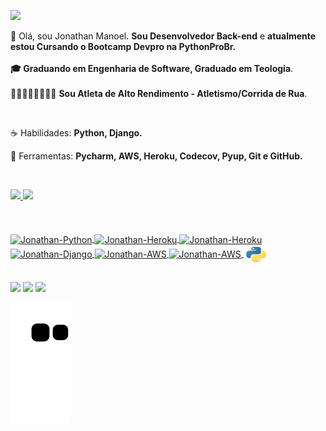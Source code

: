 ![](https://estruyf-github.azurewebsites.net/api/VisitorHit?user=JonathansManoel&repo=JonathansManoel&countColorcountColor&countColor=%237B1E7A)

<p align="left"> 
 🖖 Olá, sou Jonathan Manoel. <strong>Sou Desenvolvedor Back-end</strong> e <strong>atualmente estou Cursando o Bootcamp Devpro na PythonProBr.<br> <br>
 🎓 Graduando em Engenharia de Software, Graduado em Teologia</strong>.<br><br>
 🏃🏽‍♂️🏊🏽‍♂️🚴🏽‍ <strong>Sou Atleta de Alto Rendimento - Atletismo/Corrida de Rua</strong>.
</p>
<br>
<p align="left">
 ☕ Habilidades: <strong>Python, Django.</strong>
</p>

<p align="left">
  💼 Ferramentas: <strong>Pycharm, AWS, Heroku, Codecov, Pyup, Git e GitHub.</strong>
</p>

<br>

</p>
<div align="left">
  <a href="https://github.com/jonathansmanoel">
  <img height="180em" src="https://github-readme-stats.vercel.app/api?username=jonathansmanoel&show_icons=true&theme=dracula&include_all_commits=true&count_private=true"/>
  <img height="180em" src="https://github-readme-stats.vercel.app/api/top-langs/?username=jonathansmanoel&layout=compact&langs_count=7&theme=dracula"/>
  
                           
</div>
  <br>
  
  <br>
<div style="display: inline_block"><br>
 
  <img align="center" alt="Jonathan-Python" height="30" width="100" src="https://img.shields.io/badge/Python-14354C?style=for-the-badge&logo=python&logoColor=white">
  <img align="center" alt="Jonathan-Heroku" height="30" width="100" src="https://img.shields.io/badge/Heroku-430098?style=for-the-badge&logo=heroku&logoColor=white">
  <img align="center" alt="Jonathan-Heroku" height="30" width="100" src="https://img.shields.io/badge/Linux-E34F26?style=for-the-badge&logo=linux&logoColor=black">
  <img align="center" alt="Jonathan-Django" height="30" width="100" src="https://img.shields.io/badge/Django-092E20?style=for-the-badge&logo=django&logoColor=white">
  <img align="center" alt="Jonathan-AWS" height="30" width="120" src="https://img.shields.io/badge/Amazon_AWS-232F3E?style=for-the-badge&logo=amazon-aws&logoColor=white">
  <img align="center" alt="Jonathan-AWS" height="30" width="40" src="https://raw.githubusercontent.com/dereknguyen269/dereknguyen269/master/images/aws.png">
  <img align="center" alt="Jonathan-Python" height="30" width="40" src="https://raw.githubusercontent.com/devicons/devicon/master/icons/python/python-original.svg">
    
</div>
  
  ##
 
<div> 
 
  <a href="https://instagram.com/jonathansmanoel" target="_blank"><img src="https://img.shields.io/badge/-Instagram-%23E4405F?style=for-the-badge&logo=instagram&logoColor=white" target="_blank"></a>
  <a href="https://www.linkedin.com/in/jonathanmanoel" target="_blank"><img src="https://img.shields.io/badge/-LinkedIn-%230077B5?style=for-the-badge&logo=linkedin&logoColor=white" target="_blank"></a> 
  <a href = "mailto:jonathan.silva.manoel@gmail.com"><img src="https://img.shields.io/badge/-Gmail-%23333?style=for-the-badge&logo=gmail&logoColor=white" target="_blank"></a>
 
  ![Snake animation](https://github.com/rafaballerini/rafaballerini/blob/output/github-contribution-grid-snake.svg)
 
</div>
